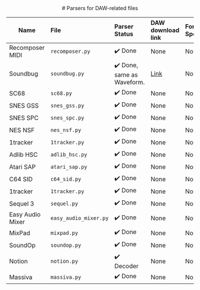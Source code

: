 <div align="center">
# Parsers for DAW-related files
</div>

| Name | File | Parser Status | DAW download link | Format Specs | 
| --- | :--- | :--- | :--- | :--- |
| Recomposer MIDI | ```recomposer.py``` | ✔️ Done | None | None |
| Soundbug | ```soundbug.py``` | ✔️ Done, same as Waveform. | [Link](https://www.soundbug.com/) | None |
| SC68 | ```sc68.py``` | ✔️ Done | None | None |
| SNES GSS | ```snes_gss.py``` | ✔️ Done | None | None |
| SNES SPC | ```snes_spc.py``` | ✔️ Done | None | None |
| NES NSF | ```nes_nsf.py``` | ✔️ Done | None | None |
| 1tracker | ```1tracker.py``` | ✔️ Done | None | None |
| Adlib HSC | ```adlib_hsc.py``` | ✔️ Done | None | None |
| Atari SAP | ```atari_sap.py``` | ✔️ Done | None | None |
| C64 SID | ```c64_sid.py``` | ✔️ Done | None | None |
| 1tracker | ```1tracker.py``` | ✔️ Done | None | None |
| Sequel 3 | ```sequel.py``` | ✔️ Done | None | None |
| Easy Audio Mixer | ```easy_audio_mixer.py``` | ✔️ Done | None | None |
| MixPad | ```mixpad.py``` | ✔️ Done | None | None |
| SoundOp | ```soundop.py``` | ✔️ Done | None | None |
| Notion | ```notion.py``` | ✔️ Decoder | None | None |
| Massiva | ```massiva.py``` | ✔️ Done | None | None |


